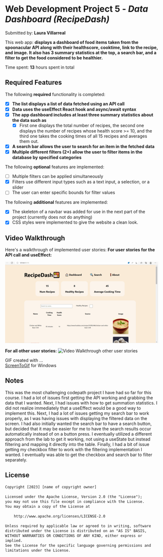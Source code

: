 # Web Development Project 5 - *Data Dashboard (RecipeDash)*

Submitted by: **Laura Villarreal**

This web app: **displays a dashboard of food items taken from the spoonacular API along with their healthscore, cooktime, link to the recipe, and image.
It also has 3 summary statistics at the top, a search bar, and a filter to get the food considered to be healthier.**

Time spent: **13** hours spent in total

## Required Features

The following **required** functionality is completed:

- [X] **The list displays a list of data fetched using an API call**
- [X] **Data uses the useEffect React hook and async/await syntax**
- [X] **The app dashboard includes at least three summary statistics about the data such as**
  - [X] First one displays the total number of recipes, the second one displays the number of recipes whose health score >= 10, and the third one takes the cooking times of all 15 recipes and averages them out.
- [X] **A search bar allows the user to search for an item in the fetched data**
- [X] **Multiple different filters (2+) allow the user to filter items in the database by specified categories**

The following **optional** features are implemented:

- [ ] Multiple filters can be applied simultaneously
- [X] Filters use different input types such as a text input, a selection, or a slider
- [ ] The user can enter specific bounds for filter values

The following **additional** features are implemented:

* [X] The skeleton of a navbar was added for use in the next part of the project (currently does not do anything)
* [X] CSS styles were implemented to give the website a clean look.

## Video Walkthrough

Here's a walkthrough of implemented user stories:
**For user stories for the API call and useEffect:**

<img src='https://github.com/LauraVillarr/Web_102_Data_Dashboard_5_and_6/blob/master/useEffect_and_API_stories_walkthrough_project5_data_dashboard.gif' title='Video Walkthrough API and UseEffect' width='' alt='Video Walkthrough API and useEffect' />

**For all other user stories:**
<img src='https://github.com/LauraVillarr/Web_102_Data_Dashboard_5_and_6/blob/master/walkthrough_project5_data_dashboard.gif' title='Video Walkthrough other user stories' width='' alt='Video Walkthrough other user stories' />
<!-- Replace this with whatever GIF tool you used! -->
GIF created with ...  
[ScreenToGif](https://www.screentogif.com/) for Windows

## Notes

This was the most challenging codepath project I have had so far for this course. I had a lot of issues first getting the API working and grabbing the data that I
wanted. Next, I had issues with how to get summation statistics. I did not realize immediately that a useEffect would be a good way to implement this. Next, I had a
lot of issues getting my search bar to work properly, as I was having issues with displaying the filtered data on the screen. I had also initially wanted the search
bar to have a search button, but decided that it may be easier for me to have the search results occur automatically instead of on a button press. I eventually
utilized a different approach from the lab to get it working, not using a useState but instead filtering and mapping it directly into the table. Finally, I had a bit
of issue getting my checkbox filter to work with the filtering implementation I wanted. I eventually was able to get the checkbox and search bar to filter separately.

## License

    Copyright [2023] [name of copyright owner]

    Licensed under the Apache License, Version 2.0 (the "License");
    you may not use this file except in compliance with the License.
    You may obtain a copy of the License at

        http://www.apache.org/licenses/LICENSE-2.0

    Unless required by applicable law or agreed to in writing, software
    distributed under the License is distributed on an "AS IS" BASIS,
    WITHOUT WARRANTIES OR CONDITIONS OF ANY KIND, either express or implied.
    See the License for the specific language governing permissions and
    limitations under the License.
